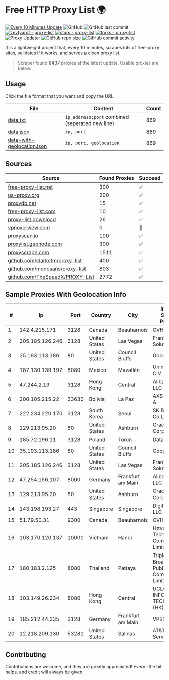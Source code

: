 
# Free HTTP Proxy List 🌍

[![Every 10 Minutes Update](https://github.com/mertguvencli/http-proxy-list/actions/workflows/main.yml/badge.svg?branch=main)](https://github.com/mertguvencli/http-proxy-list/actions/workflows/main.yml)
![GitHub](https://img.shields.io/github/license/mertguvencli/http-proxy-list)
![GitHub last commit](https://img.shields.io/github/last-commit/mertguvencli/http-proxy-list)
[![zevtyardt - proxy-list](https://img.shields.io/static/v1?label=zevtyardt&message=proxy-list&color=blue&logo=github)](https://github.com/zevtyardt/proxy-list "Go to GitHub repo")
[![stars - proxy-list](https://img.shields.io/github/stars/zevtyardt/proxy-list?style=social)](https://github.com/zevtyardt/proxy-list)
[![forks - proxy-list](https://img.shields.io/github/forks/zevtyardt/proxy-list?style=social)](https://github.com/zevtyardt/proxy-list)
[![Proxy Updater](https://github.com/zevtyardt/proxy-list/workflows/Proxy%20Updater/badge.svg)](https://github.com/zevtyardt/proxy-list/actions?query=workflow:"Proxy+Updater")
![GitHub repo size](https://img.shields.io/github/repo-size/zevtyardt/proxy-list)
[![GitHub commit activity](https://img.shields.io/github/commit-activity/m/zevtyardt/proxy-list?logo=commits)](https://github.com/zevtyardt/proxy-list/commits/main)

It is a lightweight project that, every 10 minutes, scrapes lots of free-proxy sites, validates if it works, and serves a clean proxy list.

> Scraper found **6437** proxies at the latest update. Usable proxies are below.

## Usage

Click the file format that you want and copy the URL.

|File|Content|Count|
|----|-------|-----|
|[data.txt](https://raw.githubusercontent.com/mertguvencli/http-proxy-list/main/proxy-list/data.txt)|`ip_address:port` combined (seperated new line)|869|
|[data.json](https://raw.githubusercontent.com/mertguvencli/http-proxy-list/main/proxy-list/data.json)|`ip, port`|869|
|[data-with-geolocation.json](https://raw.githubusercontent.com/mertguvencli/http-proxy-list/main/proxy-list/data-with-geolocation.json)|`ip, port, geolocation`|869|

## Sources

|Source|Found Proxies|Succeed|
|------|-------------|-------|
|[free-proxy-list.net](https://free-proxy-list.net)|300|✅|
|[us-proxy.org](https://www.us-proxy.org)|200|✅|
|[proxydb.net](http://proxydb.net)|15|✅|
|[free-proxy-list.com](https://free-proxy-list.com/?page=&port=&type%5B%5D=http&type%5B%5D=https&up_time=0&search=Search)|10|✅|
|[proxy-list.download](https://www.proxy-list.download/HTTP)|26|✅|
|[vpnoverview.com](https://vpnoverview.com/privacy/anonymous-browsing/free-proxy-servers)|0|🚫|
|[proxyscan.io](https://www.proxyscan.io)|100|✅|
|[proxylist.geonode.com](https://proxylist.geonode.com/api/proxy-list?limit=300&page=1&sort_by=lastChecked&sort_type=desc&protocols=http,https)|300|✅|
|[proxyscrape.com](https://api.proxyscrape.com/v2/?request=displayproxies&protocol=http&timeout=10000&country=all&ssl=all&anonymity=all)|1511|✅|
|[github.com/clarketm/proxy-list](https://raw.githubusercontent.com/clarketm/proxy-list/master/proxy-list-raw.txt)|400|✅|
|[github.com/monosans/proxy-list](https://raw.githubusercontent.com/monosans/proxy-list/main/proxies/http.txt)|803|✅|
|[github.com/TheSpeedX/PROXY-List](https://raw.githubusercontent.com/TheSpeedX/PROXY-List/master/http.txt)|2772|✅|


## Sample Proxies With Geolocation Info

|#|Ip|Port|Country|City|Internet Service Provider|
|-|--|----|-------|----|-------------------------|
|1|142.4.215.171|3128|Canada|Beauharnois|OVH SAS|
|2|205.185.126.246|3128|United States|Las Vegas|FranTech Solutions|
|3|35.193.113.186|80|United States|Council Bluffs|Google LLC|
|4|187.130.139.197|8080|Mexico|Mazatlán|Uninet S.A. de C.V.|
|5|47.244.2.19|3128|Hong Kong|Central|Alibaba.com LLC|
|6|200.105.215.22|33630|Bolivia|La Paz|AXS Bolivia S. A.|
|7|222.234.220.170|3128|South Korea|Seoul|SK Broadband Co Ltd|
|8|129.213.95.20|80|United States|Ashburn|Oracle Corporation|
|9|185.72.196.11|3128|Poland|Torun|Data Space|
|10|35.193.113.186|80|United States|Council Bluffs|Google LLC|
|11|205.185.126.246|3128|United States|Las Vegas|FranTech Solutions|
|12|47.254.156.107|8000|Germany|Frankfurt am Main|Alibaba.com LLC|
|13|129.213.95.20|80|United States|Ashburn|Oracle Corporation|
|14|143.198.193.27|443|Singapore|Singapore|DigitalOcean, LLC|
|15|51.79.50.31|9300|Canada|Beauharnois|OVH SAS|
|16|103.170.120.137|10000|Vietnam|Hanoi|Httvserver Technology Company Limited|
|17|180.183.2.125|8080|Thailand|Pattaya|Triple T Broadband Public Company Limited|
|18|103.149.26.234|8080|Hong Kong|Central|UCLOUD INFORMATION TECHNOLOGY (HK) LIMITED|
|19|185.212.44.235|3128|Germany|Frankfurt am Main|VPS2day.com|
|20|12.218.209.130|53281|United States|Salinas|AT&T Services, Inc.|



## Contributing

Contributions are welcome, and they are greatly appreciated! Every
little bit helps, and credit will always be given.

